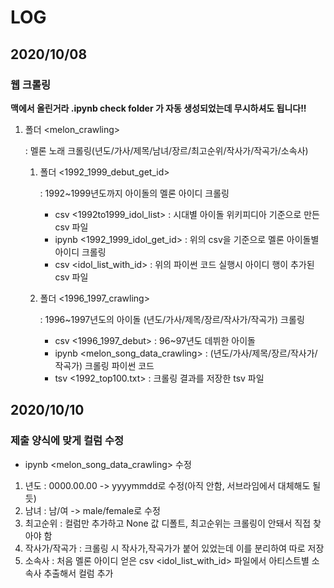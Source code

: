 # LOG
## 2020/10/08
### 웹 크롤링
**맥에서 올린거라 .ipynb check folder 가 자동 생성되었는데 무시하셔도 됩니다!!**
1. 폴더 <melon_crawling>

   : 멜론 노래 크롤링(년도/가사/제목/남녀/장르/최고순위/작사가/작곡가/소속사)

   1. 폴더 <1992_1999_debut_get_id>

      : 1992~1999년도까지 아이돌의 멜론 아이디 크롤링

      - csv <1992to1999_idol_list> : 시대별 아이돌 위키피디아 기준으로 만든 csv 파일
      - ipynb <1992_1999_idol_get_id> : 위의 csv을 기준으로 멜론 아이돌별 아이디 크롤링
      - csv <idol_list_with_id> : 위의 파이썬 코드 실행시 아이디 행이 추가된 csv 파일

   2. 폴더 <1996_1997_crawling>

      : 1996~1997년도의 아이돌 (년도/가사/제목/장르/작사가/작곡가) 크롤링

      - csv <1996_1997_debut> : 96~97년도 데뷔한 아이돌
      - ipynb <melon_song_data_crawling> : (년도/가사/제목/장르/작사가/작곡가) 크롤링 파이썬 코드
      - tsv <1992_top100.txt> : 크롤링 결과를 저장한 tsv 파일

## 2020/10/10
### 제출 양식에 맞게 컬럼 수정
- ipynb <melon_song_data_crawling> 수정
1. 년도 : 0000.00.00 -> yyyymmdd로 수정(아직 안함, 서브라임에서 대체해도 될듯)
2. 남녀 : 남/여 -> male/female로 수정
3. 최고순위 : 컬럼만 추가하고 None 값 디폴트, 최고순위는 크롤링이 안돼서 직접 찾아야 함
4. 작사가/작곡가 : 크롤링 시 작사가,작곡가가 붙어 있었는데 이를 분리하여 따로 저장
5. 소속사 : 처음 멜론 아이디 얻은 csv <idol_list_with_id> 파일에서 아티스트별 소속사 추출해서 컬럼 추가
